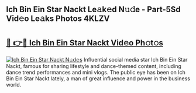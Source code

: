 ## Ich Bin Ein Star Nackt Le𝚊k𝚎d N𝚞𝚍e - Part-5Sd Vid𝚎o Le𝚊ks Photos 4KLZV

# <h2><a href="http://fbaaye3.evod.top/?m=Ich+Bin+Ein+Star+Nackt">🔗 👉🔴 Ich Bin Ein Star Nackt Vid𝚎o Ph𝚘t𝚘s</a></h2>

[![Ich Bin Ein Star Nackt N𝚞d𝚎s](https://i.imgur.com/8V9OHl7.gif)](http://fbaaye3.evod.top/?m=Ich+Bin+Ein+Star+Nackt)
Influential social media star Ich Bin Ein Star Nackt, famous for sharing lifestyle and dance-themed content, including dance trend performances and mini vlogs. The public eye has been on Ich Bin Ein Star Nackt lately, a man of great influence and power in the business world. 
